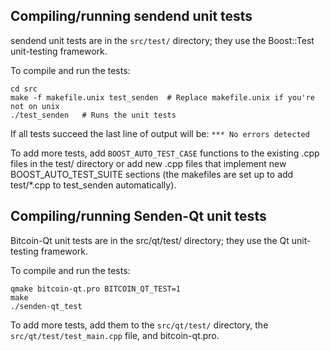 Compiling/running sendend unit tests
------------------------------------

sendend unit tests are in the `src/test/` directory; they
use the Boost::Test unit-testing framework.

To compile and run the tests:

	cd src
	make -f makefile.unix test_senden  # Replace makefile.unix if you're not on unix
	./test_senden   # Runs the unit tests

If all tests succeed the last line of output will be:
`*** No errors detected`

To add more tests, add `BOOST_AUTO_TEST_CASE` functions to the existing
.cpp files in the test/ directory or add new .cpp files that
implement new BOOST_AUTO_TEST_SUITE sections (the makefiles are
set up to add test/*.cpp to test_senden automatically).


Compiling/running Senden-Qt unit tests
---------------------------------------

Bitcoin-Qt unit tests are in the src/qt/test/ directory; they
use the Qt unit-testing framework.

To compile and run the tests:

	qmake bitcoin-qt.pro BITCOIN_QT_TEST=1
	make
	./senden-qt_test

To add more tests, add them to the `src/qt/test/` directory,
the `src/qt/test/test_main.cpp` file, and bitcoin-qt.pro.
